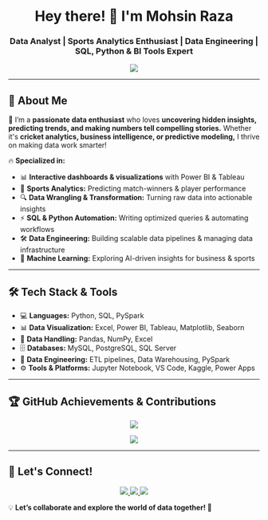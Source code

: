 <h1 align="center"> Hey there! 👋 I'm Mohsin Raza </h1>
<h3 align="center"> Data Analyst | Sports Analytics Enthusiast | Data Engineering | SQL, Python & BI Tools Expert </h3>

<p align="center">
  <img src="https://readme-typing-svg.herokuapp.com?color=F7B801&size=22&center=true&vCenter=true&width=600&lines=Turning+Raw+Data+into+Winning+Insights!;Sports+Analytics+%7C+SQL+%7C+Python+%7C+BI;Data+Driven+Decision+Making!;Always+Learning+%7C+Always+Evolving!" />
</p>

---

## 🚀 About Me  
🎯 I’m a **passionate data enthusiast** who loves **uncovering hidden insights, predicting trends, and making numbers tell compelling stories.** Whether it's **cricket analytics, business intelligence, or predictive modeling,** I thrive on making data work smarter!  

🔥 **Specialized in:**  
- 📊 **Interactive dashboards & visualizations** with Power BI & Tableau  
- 🏏 **Sports Analytics:** Predicting match-winners & player performance  
- 🔍 **Data Wrangling & Transformation:** Turning raw data into actionable insights  
- ⚡ **SQL & Python Automation:** Writing optimized queries & automating workflows
- 🛠️ **Data Engineering:** Building scalable data pipelines & managing data infrastructure
- 🤖 **Machine Learning:** Exploring AI-driven insights for business & sports  

---

## 🛠 Tech Stack & Tools  
- 💻 **Languages:** Python, SQL, PySpark  
- 📊 **Data Visualization:** Excel, Power BI, Tableau, Matplotlib, Seaborn
- 📂 **Data Handling:** Pandas, NumPy, Excel  
- 🗄️ **Databases:** MySQL, PostgreSQL, SQL Server
- 🔧 **Data Engineering:** ETL pipelines, Data Warehousing, PySpark
- ⚙️ **Tools & Platforms:** Jupyter Notebook, VS Code, Kaggle, Power Apps

---

## 🏆 GitHub Achievements & Contributions  

<p align="center">
  <img src="https://github-readme-stats.vercel.app/api?username=MohsinR11&show_icons=true&theme=radical" />
</p>

<p align="center">
  <img src="https://github-readme-activity-graph.vercel.app/graph?username=MohsinR11&theme=react-dark" />
</p>

---


## 📣 Let's Connect!  
<p align="center">
  <a href="https://www.linkedin.com/in/mohsin--raza/" target="_blank">
    <img src="https://img.shields.io/badge/LinkedIn-0077B5?style=for-the-badge&logo=linkedin&logoColor=white" />
  </a>
  <a href="mailto:mohsinansari1799@gmail.com.com" target="_blank">
    <img src="https://img.shields.io/badge/Email-D14836?style=for-the-badge&logo=gmail&logoColor=white" />
  </a>
  <a href="https://www.zapfolio.in/mohsinraza-ob">
    <img src="https://img.shields.io/badge/Portfolio-111111?style=for-the-badge&logo=Portfolio&logoColor=black" />
  </a>
</p>

💡 **Let’s collaborate and explore the world of data together! 🚀**  
